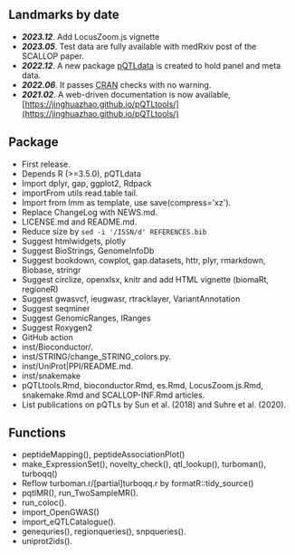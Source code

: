 ## Landmarks by date

* ***2023.12***. Add LocusZoom.js vignette
* ***2023.05***. Test data are fully available with medRxiv post of the SCALLOP paper.
* ***2022.12***. A new package [pQTLdata](https://github.com/jinghuazhao/pQTLdata) is created to hold panel and meta data.
* ***2022.06***. It passes [CRAN](https://cran.r-project.org/) checks with no warning.
* ***2021.02***. A web-driven documentation is now available, [https://jinghuazhao.github.io/pQTLtools/](https://jinghuazhao.github.io/pQTLtools/)

## Package

* First release.
* Depends R (>=3.5.0), pQTLdata
* Import dplyr, gap, ggplot2, Rdpack
* importFrom utils read.table tail.
* Import from lmm as template, use save(compress='xz').
* Replace ChangeLog with NEWS.md.
* LICENSE.md and README.md.
* Reduce size by `sed -i '/ISSN/d' REFERENCES.bib`
* Suggest htmlwidgets, plotly
* Suggest BioStrings, GenomeInfoDb
* Suggest bookdown, cowplot, gap.datasets, httr, plyr, rmarkdown, Biobase, stringr
* Suggest circlize, openxlsx, knitr and add HTML vignette (biomaRt, regioneR)
* Suggest gwasvcf, ieugwasr, rtracklayer, VariantAnnotation
* Suggest seqminer
* Suggest GenomicRanges, IRanges
* Suggest Roxygen2
* GitHub action
* inst/Bioconductor/.
* inst/STRING/change_STRING_colors.py.
* inst/UniProt|PPI/README.md.
* inst/snakemake
* pQTLtools.Rmd, bioconductor.Rmd, es.Rmd, LocusZoom.js.Rmd, snakemake.Rmd and SCALLOP-INF.Rmd articles.
* List publications on pQTLs by Sun et al. (2018) and Suhre et al. (2020).

## Functions

* peptideMapping(), peptideAssociationPlot()
* make_ExpressionSet(), novelty_check(), qtl_lookup(), turboman(), turboqq()
* Reflow turboman.r/[partial]turboqq.r by formatR::tidy_source()
* pqtlMR(), run_TwoSampleMR().
* run_coloc().
* import_OpenGWAS()
* import_eQTLCatalogue().
* genequries(), regionqueries(), snpqueries().
* uniprot2ids().
